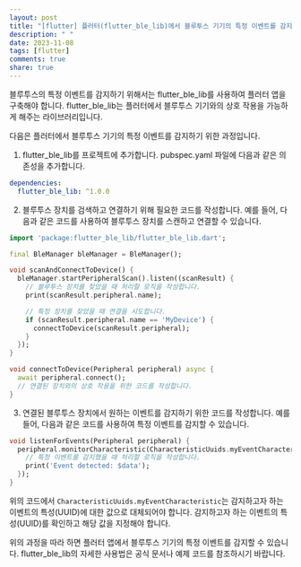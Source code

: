 ```yaml
---
layout: post
title: "[flutter] 플러터(flutter_ble_lib)에서 블루투스 기기의 특정 이벤트를 감지하는 방법은 어떻게 되나요?"
description: " "
date: 2023-11-08
tags: [flutter]
comments: true
share: true
---
```


블루투스의 특정 이벤트를 감지하기 위해서는 flutter_ble_lib를 사용하여 플러터 앱을 구축해야 합니다. flutter_ble_lib는 플러터에서 블루투스 기기와의 상호 작용을 가능하게 해주는 라이브러리입니다.

다음은 플러터에서 블루투스 기기의 특정 이벤트를 감지하기 위한 과정입니다.

1. flutter_ble_lib를 프로젝트에 추가합니다. pubspec.yaml 파일에 다음과 같은 의존성을 추가합니다.

```yaml
dependencies:
  flutter_ble_lib: ^1.0.0
```

2. 블루투스 장치를 검색하고 연결하기 위해 필요한 코드를 작성합니다. 예를 들어, 다음과 같은 코드를 사용하여 블루투스 장치를 스캔하고 연결할 수 있습니다.

```dart
import 'package:flutter_ble_lib/flutter_ble_lib.dart';

final BleManager bleManager = BleManager();

void scanAndConnectToDevice() {
  bleManager.startPeripheralScan().listen((scanResult) {
    // 블루투스 장치를 찾았을 때 처리할 로직을 작성합니다.
    print(scanResult.peripheral.name);

    // 특정 장치를 찾았을 때 연결을 시도합니다.
    if (scanResult.peripheral.name == 'MyDevice') {
      connectToDevice(scanResult.peripheral);
    }
  });
}

void connectToDevice(Peripheral peripheral) async {
  await peripheral.connect();
  // 연결된 장치와의 상호 작용을 위한 코드를 작성합니다.
}
```

3. 연결된 블루투스 장치에서 원하는 이벤트를 감지하기 위한 코드를 작성합니다. 예를 들어, 다음과 같은 코드를 사용하여 특정 이벤트를 감지할 수 있습니다.

```dart
void listenForEvents(Peripheral peripheral) {
  peripheral.monitorCharacteristic(CharacteristicUuids.myEventCharacteristic).listen((data) {
    // 특정 이벤트를 감지했을 때 처리할 로직을 작성합니다.
    print('Event detected: $data');
  });
}
```

위의 코드에서 `CharacteristicUuids.myEventCharacteristic`는 감지하고자 하는 이벤트의 특성(UUID)에 대한 값으로 대체되어야 합니다. 감지하고자 하는 이벤트의 특성(UUID)를 확인하고 해당 값을 지정해야 합니다.

위의 과정을 따라 하면 플러터 앱에서 블루투스 기기의 특정 이벤트를 감지할 수 있습니다. flutter_ble_lib의 자세한 사용법은 공식 문서나 예제 코드를 참조하시기 바랍니다.